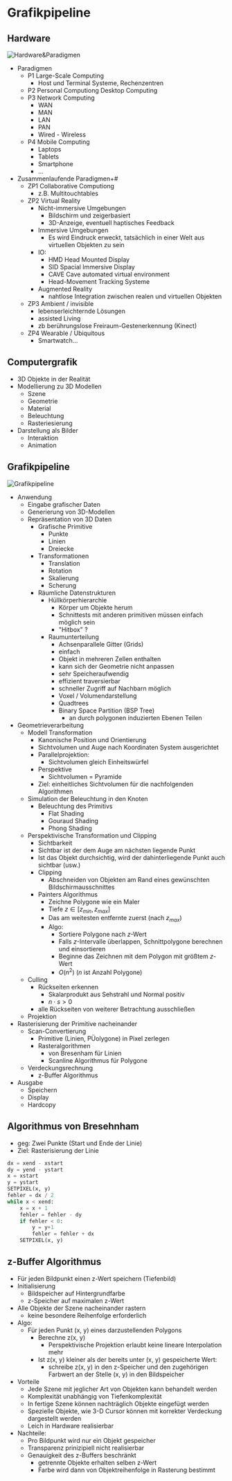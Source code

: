 # Grafikpipeline

## Hardware
![Hardware&Paradigmen](Bilder_06_Grafikpipeline/Auswahl_009.png)

- Paradigmen
  - P1 Large-Scale Computing
    - Host und Terminal Systeme, Rechenzentren
  - P2 Personal Computiong Desktop Computing
  - P3 Network Computing
    - WAN
    - MAN
    - LAN
    - PAN
    - Wired - Wireless
  - P4 Mobile Computing
    - Laptops
    - Tablets 
    - Smartphone
    - ...
- Zusammenlaufende Paradigmen+#
  - ZP1 Collaborative Computiong
    - z.B. Multitouchtables
  - ZP2 Virtual Reality
    - Nicht-immersive Umgebungen
      - Bildschirm und zeigerbasiert
      - 3D-Anzeige, eventuell haptisches Feedback
    - Immersive Umgebungen
      - Es wird Eindruck erweckt, tatsächlich in einer Welt aus virtuellen Objekten zu sein
    - IO:
      - HMD Head Mounted Display
      - SID Spacial Immersive Display
      - CAVE Cave automated virtual environment
      - Head-Movement Tracking Systeme
    - Augmented Reality
      - nahtlose Integration zwischen realen und virtuellen Objekten
  - ZP3 Ambient / invisible
    - lebenserleichternde Lösungen
    - assisted Living
    - zb berührungslose Freiraum-Gestenerkennung (Kinect)
  - ZP4 Wearable / Ubiquitous
    - Smartwatch...

## Computergrafik
- 3D Objekte in der Realität
- Modellierung zu 3D Modellen
  - Szene
  - Geometrie
  - Material
  - Beleuchtung
  - Rasteriesierung
- Darstellung als Bilder
  - Interaktion
  - Animation

## Grafikpipeline
![Grafikpipeline](Bilder_06_Grafikpipeline/Auswahl_010.png) 
- Anwendung
  - Eingabe grafischer Daten
  - Generierung von 3D-Modellen
  - Repräsentation von 3D Daten
    - Grafische Primitive
      - Punkte
      - Linien
      - Dreiecke
    - Transformationen
      - Translation
      - Rotation
      - Skalierung
      - Scherung
    - Räumliche Datenstrukturen
      - Hüllkörperhierarchie
        - Körper um Objekte herum
        - Schnittests mit anderen primitiven müssen einfach möglich sein
        - "Hitbox" ?
      - Raumunterteilung
        - Achsenparallele Gitter (Grids)
        - einfach
        - Objekt in mehreren Zellen enthalten
        - kann sich der Geometrie nicht anpassen
        - sehr Speicheraufwendig
        - effizient traversierbar
        - schneller Zugriff auf Nachbarn möglich
        - Voxel / Volumendarstellung
        - Quadtrees
        - Binary Space Partition (BSP Tree)
          - an durch polygonen induzierten Ebenen Teilen
- Geometrieverarbeitung
  - Modell Transformation
    - Kanonische Position und Orientierung
    - Sichtvolumen und Auge nach Koordinaten System ausgerichtet
    - Parallelprojektion:
      - Sichtvolumen gleich Einheitswürfel
    - Perspektive
      - Sichtvolumen = Pyramide
    - Ziel: einheitliches Sichtvolumen für die nachfolgenden Algorithmen
  - Simulation der Beleuchtung in den Knoten
    - Beleuchtung des Primitivs
      - Flat Shading
      - Gouraud Shading
      - Phong Shading
  - Perspektivische Transformation und Clipping
    - Sichtbarkeit
    - Sichtbar ist der dem Auge am nächsten liegende Punkt
    - Ist das Objekt durchsichtig, wird der dahinterliegende Punkt auch sichtbar (usw.)
    - Clipping
      - Abschneiden von Objekten am Rand eines gewünschten Bildschirmausschnittes
    - Painters Algorithmus
      - Zeichne Polygone wie ein Maler
      - Tiefe $z \in [z_{min}, z_{max}]$
      - Das am weitesten entfernte zuerst (nach $z_{max}$)
      - Algo:
        - Sortiere Polygone nach $z$-Wert
        - Falls $z$-Intervalle überlappen, Schnittpolygone berechnen und einsortieren
        - Beginne das Zeichnen mit dem Polygon mit größtem $z$-Wert
        - $O(n^2)$ ($n$ ist Anzahl Polygone)
  - Culling
    - Rückseiten erkennen
      - Skalarprodukt aus Sehstrahl und Normal positiv
      - $n \cdot s > 0$
    - alle Rückseiten von weiterer Betrachtung ausschließen
  - Projektion
- Rasterisierung der Primitive nacheinander
  - Scan-Convertierung
    - Primitive (Linien, PÜolygone) in Pixel zerlegen
    - Rasteralgorithmen
      - von Bresenham für Linien
      - Scanline Algorithmus für Polygone
  - Verdeckungsrechnung
    - z-Buffer Algorithmus
- Ausgabe
  - Speichern
  - Display
  - Hardcopy


## Algorithmus von Bresehnham
- geg: Zwei Punkte (Start und Ende der Linie)
- Ziel: Rasterisierung der Linie
```python
dx = xend - xstart
dy = yend - ystart
x = xstart
y = ystart
SETPIXEL(x, y)
fehler = dx / 2
while x < xend:
    x = x + 1
    fehler = fehler - dy
    if fehler < 0:
        y = y+1
        fehler = fehler + dx
    SETPIXEL(x, y)
```

## z-Buffer Algorithmus
- Für jeden Bildpunkt einen z-Wert speichern (Tiefenbild)
- Initialisierung
  - Bildspeicher auf Hintergrundfarbe
  - z-Speicher auf maximalen z-Wert
- Alle Objekte der Szene nacheinander rastern
  - keine besondere Reihenfolge erforderlich
- Algo:
  - Für jeden Punkt (x, y) eines darzustellenden Polygons
    - Berechne z(x, y)
      - Perspektivische Projektion erlaubt keine lineare Interpolation mehr
    - Ist z(x, y) kleiner als der bereits unter (x, y) gespeicherte Wert:
      - schreibe z(x, y) in den z-Speicher und den zugehörigen Farbwert an der Stelle (x, y) in den Bildspeicher
- Vorteile
  - Jede Szene mit jeglicher Art von Objekten kann behandelt werden
  - Komplexität unabhängig von Tiefenkomplexität
  - In fertige Szene können nachträglich Objekte eingefügt werden
  - Spezielle Objekte, wie 3-D Cursor können mit korrekter Verdeckung dargestellt werden
  - Leich in Hardware realisierbar
- Nachteile:
  - Pro Bildpunkt wird nur ein Objekt gespeicher
  - Transparenz prinizipiell nicht realisierbar
  - Genauigkeit des z-Buffers beschränkt
    - getrennte Objekte erhalten selben z-Wert
    - Farbe wird dann von Objektreihenfolge in Rasterung bestimmt
































